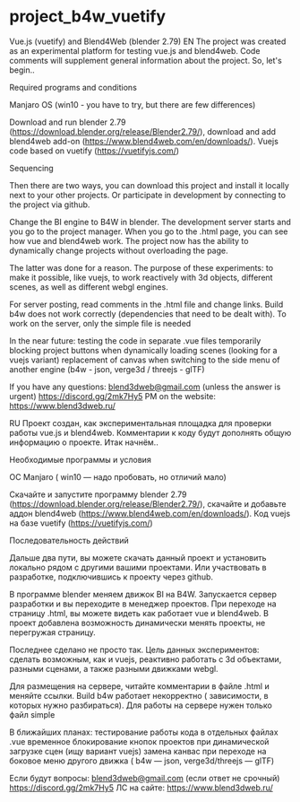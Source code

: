 # project_b4w_vuetify
Vue.js (vuetify) and Blend4Web (blender 2.79)
EN
The project was created as an experimental platform for testing vue.js and blend4web.
Code comments will supplement general information about the project. So, let's begin..

Required programs and conditions

Manjaro OS (win10 - you have to try, but there are few differences)

Download and run blender 2.79 (https://download.blender.org/release/Blender2.79/), download and add blend4web add-on (https://www.blend4web.com/en/downloads/).
Vuejs code based on vuetify (https://vuetifyjs.com/)

Sequencing

Then there are two ways, you can download this project and install it locally next to your other projects. Or participate in development by connecting to the project via github.

Change the BI engine to B4W in blender. The development server starts and you go to the project manager. When you go to the .html page, you can see how vue and blend4web work. The project now has the ability to dynamically change projects without overloading the page.

The latter was done for a reason. The purpose of these experiments: to make it possible, like vuejs, to work reactively with 3d objects, different scenes, as well as different webgl engines.

For server posting, read comments in the .html file and change links. Build b4w does not work correctly (dependencies that need to be dealt with).
To work on the server, only the simple file is needed

In the near future:
testing the code in separate .vue files
temporarily blocking project buttons when dynamically loading scenes (looking for a vuejs variant)
replacement of canvas when switching to the side menu of another engine (b4w - json, verge3d / threejs - glTF)

If you have any questions:
blend3dweb@gmail.com (unless the answer is urgent)
https://discord.gg/2mk7Hy5
PM on the website: https://www.blend3dweb.ru/

RU
Проект создан, как экспериментальная площадка для проверки работы vue.js и  blend4web.
Комментарии к коду будут дополнять  общую информацию о проекте. Итак начнём..

Необходимые программы и  условия

ОС Manjaro ( win10 — надо пробовать, но отличий мало)

Скачайте и запустите  программу blender 2.79 (https://download.blender.org/release/Blender2.79/),  скачайте и добавьте аддон blend4web (https://www.blend4web.com/en/downloads/).
Код vuejs на базе vuetify (https://vuetifyjs.com/)

Последовательность действий

Дальше два пути, вы можете скачать данный проект и установить локально рядом с другими вашими проектами. Или участвовать в разработке, подключившись к проекту через github.

В программе blender меняем движок BI на B4W.  Запускается сервер разработки и вы переходите в менеджер проектов.  При переходе на страницу .html, вы можете видеть как работает vue и blend4web. В проект добавлена возможность динамически менять проекты, не перегружая страницу.

Последнее сделано не просто так. Цель данных экспериментов: сделать возможным, как и vuejs, реактивно работать с 3d объектами, разными сценами, а также разными движками webgl.

Для размещения на сервере, читайте комментарии в файле .html и меняйте ссылки.  Build b4w работает некорректно ( зависимости, в которых нужно разбираться).
Для работы на сервере нужен только файл simple

В ближайших планах:
тестирование работы  кода в отдельных файлах .vue
временное блокирование кнопок проектов при динамической загрузке  сцен (ищу вариант  vuejs)
замена канвас при переходе на боковое меню другого движка ( b4w — json, verge3d/threejs — glTF)

Если будут вопросы:
blend3dweb@gmail.com (если ответ не срочный)
https://discord.gg/2mk7Hy5
ЛС на сайте: https://www.blend3dweb.ru/
